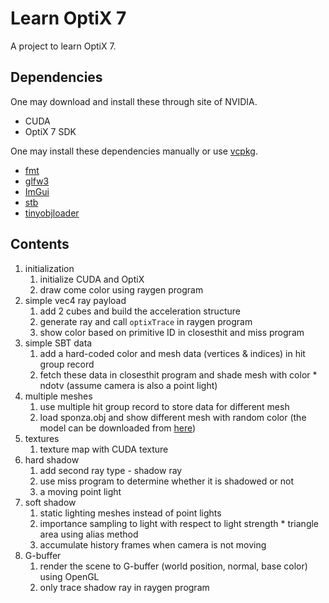 # Learn OptiX 7

A project to learn OptiX 7.

## Dependencies

One may download and install these through site of NVIDIA.

* CUDA
* OptiX 7 SDK

One may install these dependencies manually or use [vcpkg](https://github.com/microsoft/vcpkg).

* [fmt](https://github.com/fmtlib/fmt)
* [glfw3](https://github.com/glfw/glfw)
* [ImGui](https://github.com/ocornut/imgui)
* [stb](https://github.com/nothings/stb)
* [tinyobjloader](https://github.com/tinyobjloader/tinyobjloader)

## Contents

1. initialization
   1. initialize CUDA and OptiX
   2. draw come color using raygen program
2. simple vec4 ray payload
   1. add 2 cubes and build the acceleration structure
   2. generate ray and call `optixTrace` in raygen program
   3. show color based on primitive ID in closesthit and miss program
3. simple SBT data
   1. add a hard-coded color and mesh data (vertices & indices) in hit group record
   2. fetch these data in closesthit program and shade mesh with color * ndotv (assume camera is also a point light)
4. multiple meshes
   1. use multiple hit group record to store data for different mesh
   2. load sponza.obj and show different mesh with random color (the model can be downloaded from [here](https://casual-effects.com/data/))
5. textures
   1. texture map with CUDA texture
6. hard shadow
   1. add second ray type - shadow ray
   2. use miss program to determine whether it is shadowed or not
   3. a moving point light
7. soft shadow
   1. static lighting meshes instead of point lights
   2. importance sampling to light with respect to light strength * triangle area using alias method
   3. accumulate history frames when camera is not moving
8. G-buffer
   1. render the scene to G-buffer (world position, normal, base color) using OpenGL
   2. only trace shadow ray in raygen program

